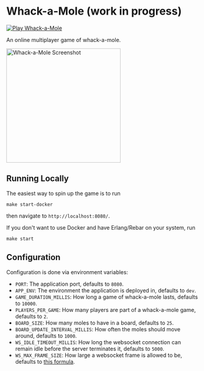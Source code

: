 # Whack-a-Mole (work in progress)

[![Play Whack-a-Mole](https://badgen.net/static/Play/Whack-a-Mole/green)](https://whackamole.josephcosentino.me)

An online multiplayer game of whack-a-mole.

<img width="300" alt="Whack-a-Mole Screenshot" src="https://github.com/user-attachments/assets/d6fc7da5-af91-48df-a106-71e00f4c34fd">


## Running Locally

The easiest way to spin up the game is to run
```
make start-docker
```
then navigate to `http://localhost:8080/`. 

If you don't want to use Docker and have Erlang/Rebar on your system, run
```
make start
```

## Configuration

Configuration is done via environment variables:

* `PORT`: The application port, defaults to `8080`.
* `APP_ENV`: The environment the application is deployed in, defaults to `dev`.
* `GAME_DURATION_MILLIS`: How long a game of whack-a-mole lasts, defaults to `10000`.
* `PLAYERS_PER_GAME`: How many players are part of a whack-a-mole game, defaults to `2`.
* `BOARD_SIZE`: How many moles to have in a board, defaults to `25`.
* `BOARD_UPDATE_INTERVAL_MILLIS`: How often the moles should move around, defaults to `1000`.
* `WS_IDLE_TIMEOUT_MILLIS`: How long the websocket connection can remain idle before the server terminates it, defaults to `5000`.
* `WS_MAX_FRAME_SIZE`: How large a websocket frame is allowed to be, defaults to [this formula](https://github.com/jcosentino11/whack-a-mole/blob/28bf662dfb84906f27b9d080009d52ceee0e2179/src/whackamole_config.erl#L32).
